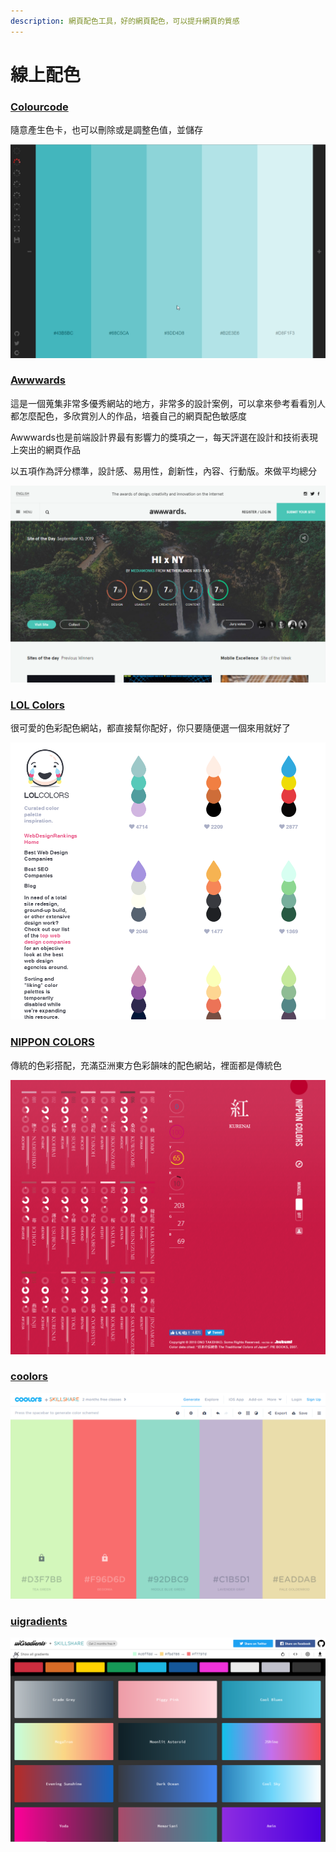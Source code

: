 ```yaml
---
description: 網頁配色工具，好的網頁配色，可以提升網頁的質感
---
```


# 線上配色

### [Colourcode](https://colourco.de/)

隨意產生色卡，也可以刪除或是調整色值，並儲存

![&#x6ED1;&#x9F20;&#x96A8;&#x610F;&#x6ED1;&#x52D5;&#x6703;&#x96A8;&#x6A5F;&#x7522;&#x751F;&#x914D;&#x8272;](../.gitbook/assets/tu-pian-7.jpg)

### [Awwwards](https://www.awwwards.com/)

這是一個蒐集非常多優秀網站的地方，非常多的設計案例，可以拿來參考看看別人都怎麼配色，多欣賞別人的作品，培養自己的網頁配色敏感度

Awwwards也是前端設計界最有影響力的獎項之一，每天評選在設計和技術表現上突出的網頁作品

以五項作為評分標準，設計感、易用性，創新性，內容、行動版。來做平均總分

![](../.gitbook/assets/image%20%2820%29.png)

###  [LOL Colors](https://www.webdesignrankings.com/resources/lolcolors/)

很可愛的色彩配色網站，都直接幫你配好，你只要隨便選一個來用就好了

![](../.gitbook/assets/image%20%284%29.png)

###   [NIPPON COLORS](http://nipponcolors.com/)

傳統的色彩搭配，充滿亞洲東方色彩韻味的配色網站，裡面都是傳統色

![](../.gitbook/assets/image%20%2810%29.png)

### [coolors](https://coolors.co/)

![](../.gitbook/assets/image%20%2811%29.png)

### [uigradients](https://uigradients.com/#Ali)

![](../.gitbook/assets/image%20%2833%29.png)

